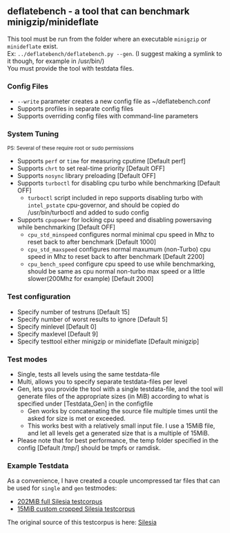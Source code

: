 ## deflatebench -  a tool that can benchmark minigzip/minideflate

This tool must be run from the folder where an executable `minigzip` or `minideflate` exist.\
Ex: `../deflatebench/deflatebench.py --gen`. (I suggest making a symlink to it though, for example in /usr/bin/)\
You must provide the tool with testdata files.

### Config Files
* `--write` parameter creates a new config file as ~/deflatebench.conf
* Supports profiles in separate config files
* Supports overriding config files with command-line parameters

### System Tuning
<sub>PS: Several of these require root or sudo permissions</sub>
* Supports `perf` or `time` for measuring cputime [Default perf]
* Supports `chrt` to set real-time priority [Default OFF]
* Supports `nosync` library preloading [Default OFF]
* Supports `turboctl` for disabling cpu turbo while benchmarking [Default OFF]
  * `turboctl` script included in repo supports disabling turbo with `intel_pstate` cpu-governor, and should be copied do /usr/bin/turboctl and added to sudo config
* Supports `cpupower` for locking cpu speed and disabling powersaving while benchmarking [Default OFF]
  * `cpu_std_minspeed` configures normal minimal cpu speed in Mhz to reset back to after benchmark [Default 1000]
  * `cpu_std_maxspeed` configures normal maxumum (non-Turbo) cpu speed in Mhz to reset back to after benchmark [Default 2200]
  * `cpu_bench_speed` configure cpu speed to use while benchmarking, should be same as cpu normal non-turbo max speed or a little slower(200Mhz for example) [Default 2000]

### Test configuration
* Specify number of testruns [Default 15]
* Specify number of worst results to ignore [Default 5]
* Specify minlevel [Default 0]
* Specify maxlevel [Default 9]
* Specify testtool either minigzip or minideflate [Default minigzip]

### Test modes
* Single, tests all levels using the same testdata-file
* Multi, allows you to specify separate testdata-files per level
* Gen, lets you provide the tool with a single testdata-file, and the tool will generate files of the appropriate sizes (in MiB) according to what is specified under [Testdata_Gen] in the configfile
  * Gen works by concatenating the source file multiple times until the asked for size is met or exceeded.
  * This works best with a relatively small input file. I use a 15MiB file, and let all levels get a generated size that is a multiple of 15MiB.
* Please note that for best performance, the temp folder specified in the config [Default /tmp/] should be tmpfs or ramdisk.

### Example Testdata
As a convenience, I have created a couple uncompressed tar files that can be used for `single` and `gen` testmodes:
* [202MiB full Silesia testcorpus](https://mirror.circlestorm.org/silesia.tar)
* [15MiB custom cropped Silesia testcorpus](https://mirror.circlestorm.org/silesia-small.tar)

The original source of this testcorpus is here: [Silesia](http://sun.aei.polsl.pl/~sdeor/index.php?page=silesia)
